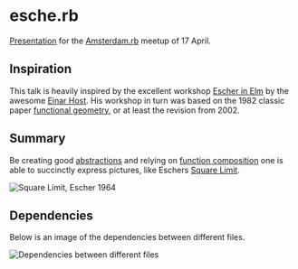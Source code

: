# esche.rb
[Presentation][presentation] for the [Amsterdam.rb][] meetup of 17 April.

## Inspiration
This talk is heavily inspired by the excellent workshop [Escher in Elm][escher-in-elm] by the awesome [Einar Host][host]. His workshop in turn was based on the 1982 classic paper [functional geometry][funcgeo], or at least the revision from 2002.

## Summary
Be creating good [abstractions][abstraction] and relying on [function composition][wikipedia:function_composition] one is able to succinctly express pictures, like Eschers [Square Limit][square_limit].

![Square Limit, Escher 1964](https://uploads3.wikiart.org/images/m-c-escher/square-limit.jpg!Large.jpg)

## Dependencies
Below is an image of the dependencies between different files.

![Dependencies between different files](http://fifth-postulate.nl/esche.rb/image/dependencies.png)

[presentation]: http://fifth-postulate.nl/esche.rb/
[Amsterdam.rb]: http://amsrb.org/
[escher-in-elm]: https://github.com/einarwh/escher-workshop
[host]: https://einarwh.wordpress.com/
[funcgeo]: https://eprints.soton.ac.uk/257577/1/funcgeo2.pdf
[abstraction]: https://en.wikipedia.org/wiki/Abstraction
[wikipedia:function_composition]: https://en.wikipedia.org/wiki/Function_composition
[square_limit]: https://www.wikiart.org/en/m-c-escher/square-limit
